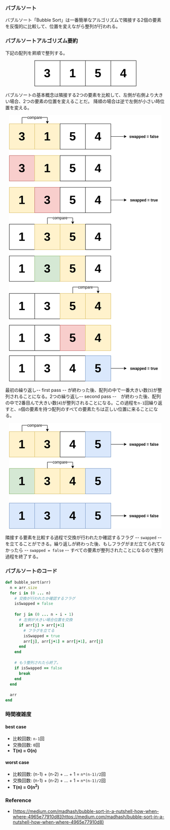
### バブルソート
バブルソート「Bubble Sort」は一番簡単なアルゴリズムで隣接する2個の要素を反復的に比較して、位置を変えながら整列が行われる。

<div class="divider"></div>

### バブルソートアルゴリズム要約

下記の配列を昇順で整列する。

<div style="text-align: center">
<img src="assets/algorithm/sorting/bubble1.png"><br>
</div>

バブルソートの基本概念は隣接する2つの要素を比較して、左側が右側より大きい場合、2つの要素の位置を変えることだ。
降順の場合は逆で左側が小さい時位置を変える。

<div style="text-align: center">
<img src="assets/algorithm/sorting/bubble2.png"><br>
</div>

最初の繰り返し-- first pass -- が終わった後、配列の中で一番大きい数(`5`)が整列されることになる。2つの繰り返し-- second pass --　が終わった後、配列の中で2番目んで大きい数(`4`)が整列されることになる。この過程を`n-1`回繰り返すと、`n`個の要素を持つ配列のすべての要素たちは正しい位置に来ることになる。

<div style="text-align: center">
<img src="assets/algorithm/sorting/bubble3.png"><br>
</div>

隣接する要素を比較する過程で交換が行われたか確認するフラグ -- `swapped` -- を立てることができる。繰り返しが終わった後、もしフラグがまだ立てられてなかったら -- `swapped = false` -- すべての要素が整列されたことになるので整列過程を終了する。

<div class="divider"></div>

### バブルソートのコード

```rb
def bubble_sort(arr)
  n = arr.size
  for i in (0 ... n)
    # 交換が行われたか確認するフラグ
    isSwapped = false

    for j in (0 ... n - i - 1)
      # 左側が大きい場合位置を交換
      if arr[j] > arr[j+1]   
        # フラグを立てる
        isSwapped = true
        arr[j], arr[j+1] = arr[j+1], arr[j]
      end
    end

    # もう整列されたら終了。
    if isSwapped == false
      break
    end
  end

  arr
end
```

### 時間複雑度

#### best case
- 比較回数: `n-1`回
- 交換回数: `0`回
- <b>T(n) = O(n)</b>

#### worst case
- 比較回数: (n-1) + (n-2) + ... + 1 = `n*(n-1)/2`回
- 交換回数: (n-1) + (n-2) + ... + 1 = `n*(n-1)/2`回
- <b>T(n) = O(n<sup>2</sup>)</b>

<div class="divider"></div>

### Reference
- [https://medium.com/madhash/bubble-sort-in-a-nutshell-how-when-where-4965e77910d8](https://medium.com/madhash/bubble-sort-in-a-nutshell-how-when-where-4965e77910d8)
